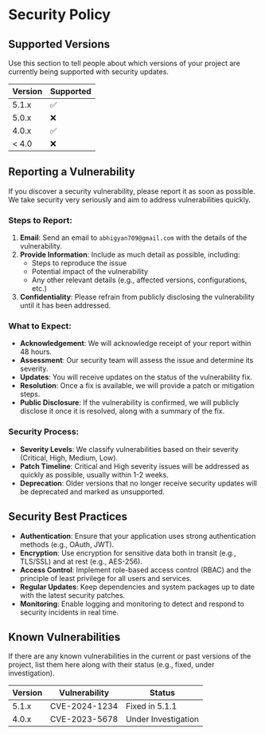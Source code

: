 # Security Policy

## Supported Versions

Use this section to tell people about which versions of your project are currently being supported with security updates.

| Version | Supported          |
| ------- | ------------------ |
| 5.1.x   | :white_check_mark: |
| 5.0.x   | :x:                |
| 4.0.x   | :white_check_mark: |
| < 4.0   | :x:                |

## Reporting a Vulnerability

If you discover a security vulnerability, please report it as soon as possible. We take security very seriously and aim to address vulnerabilities quickly.

### Steps to Report:
1. **Email**: Send an email to `abhigyan709@gmail.com` with the details of the vulnerability.
2. **Provide Information**: Include as much detail as possible, including:
   - Steps to reproduce the issue
   - Potential impact of the vulnerability
   - Any other relevant details (e.g., affected versions, configurations, etc.)
3. **Confidentiality**: Please refrain from publicly disclosing the vulnerability until it has been addressed.

### What to Expect:
- **Acknowledgement**: We will acknowledge receipt of your report within 48 hours.
- **Assessment**: Our security team will assess the issue and determine its severity.
- **Updates**: You will receive updates on the status of the vulnerability fix.
- **Resolution**: Once a fix is available, we will provide a patch or mitigation steps.
- **Public Disclosure**: If the vulnerability is confirmed, we will publicly disclose it once it is resolved, along with a summary of the fix.

### Security Process:
- **Severity Levels**: We classify vulnerabilities based on their severity (Critical, High, Medium, Low).
- **Patch Timeline**: Critical and High severity issues will be addressed as quickly as possible, usually within 1-2 weeks.
- **Deprecation**: Older versions that no longer receive security updates will be deprecated and marked as unsupported.

## Security Best Practices

- **Authentication**: Ensure that your application uses strong authentication methods (e.g., OAuth, JWT).
- **Encryption**: Use encryption for sensitive data both in transit (e.g., TLS/SSL) and at rest (e.g., AES-256).
- **Access Control**: Implement role-based access control (RBAC) and the principle of least privilege for all users and services.
- **Regular Updates**: Keep dependencies and system packages up to date with the latest security patches.
- **Monitoring**: Enable logging and monitoring to detect and respond to security incidents in real time.

## Known Vulnerabilities

If there are any known vulnerabilities in the current or past versions of the project, list them here along with their status (e.g., fixed, under investigation).

| Version | Vulnerability | Status          |
| ------- | ------------- | --------------- |
| 5.1.x   | CVE-2024-1234 | Fixed in 5.1.1   |
| 4.0.x   | CVE-2023-5678 | Under Investigation |
